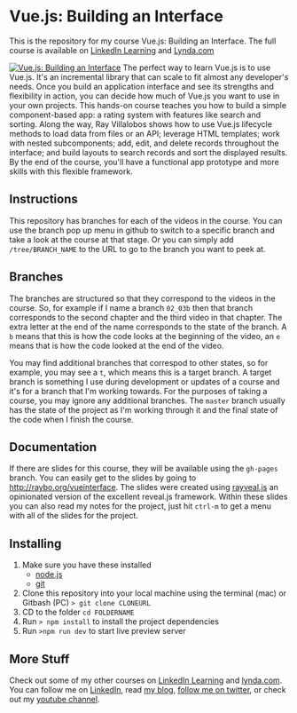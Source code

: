 # Vue.js: Building an Interface
This is the repository for my course Vue.js: Building an Interface. The full course is available on [LinkedIn Learning](https://www.linkedin.com/learning/vue-js-building-an-interface?trk=insiders_6787408_learning) and [Lynda.com](https://www.lynda.com/JavaScript-tutorials/Vue-js-Building-Interface/609025-2.html)

[![Vue.js: Building an Interface](https://media-exp2.licdn.com/media-proxy/ext?w=1200&h=675&f=n&hash=lbRZPbyY8ZAxN3VHQVQAuO9cmfo%3D&ora=1%2CaFBCTXdkRmpGL2lvQUFBPQ%2CxAVta5g-0R6plxVUzgUv5K_PrkC9q0RIUJDPBy-nWyyq-NCfZnfgecXaZLSiolkVeS8JmQUxf--vRznnFY69LcLmY4Yx3A)](https://www.linkedin.com/learning/vue-js-building-an-interface?trk=insiders_6787408_learning)
The perfect way to learn Vue.js is to use Vue.js. It's an incremental library that can scale to fit almost any developer's needs. Once you build an application interface and see its strengths and flexibility in action, you can decide how much of Vue.js you want to use in your own projects. This hands-on course teaches you how to build a simple component-based app: a rating system with features like search and sorting. Along the way, Ray Villalobos shows how to use Vue.js lifecycle methods to load data from files or an API; leverage HTML templates; work with nested subcomponents; add, edit, and delete records throughout the interface; and build layouts to search records and sort the displayed results. By the end of the course, you'll have a functional app prototype and more skills with this flexible framework.

## Instructions
This repository has branches for each of the videos in the course. You can use the branch pop up menu in github to switch to a specific branch and take a look at the course at that stage. Or you can simply add `/tree/BRANCH_NAME` to the URL to go to the branch you want to peek at. 

## Branches
The branches are structured so that they correspond to the videos in the course. So, for example if I name a branch `02_03b` then that branch corresponds to the second chapter and the third video in that chapter. The extra letter at the end of the name corresponds to the state of the branch. A `b` means that this is how the code looks at the beginning of the video, an `e` means that is how the code looked at the end of the video.

You may find additional branches that correspod to other states, so for example, you may see a `t`, which means this is a target branch. A target branch is something I use during development or updates of a course and it's for a branch that I'm working towards. For the purposes of taking a course, you may ignore any additional branches. The `master` branch usually has the state of the project as I'm working through it and the final state of the code when I finish the course. 

## Documentation
If there are slides for this course, they will be available using the `gh-pages` branch. You can easily get to the slides by going to http://raybo.org/vueinterface. The slides were created using [rayveal.js](https://github.com/planetoftheweb/rayveal) an opinionated version of the excellent reveal.js framework. Within these slides you can also read my notes for the project, just hit `ctrl-m` to get a menu with all of the slides for the project.

## Installing
1. Make sure you have these installed
	- [node.js](http://nodejs.org/)
	- [git](http://git-scm.com/)
2. Clone this repository into your local machine using the terminal (mac) or Gitbash (PC) `> git clone CLONEURL`
3. CD to the folder `cd FOLDERNAME`
4. Run `> npm install` to install the project dependencies
5. Run `>npm run dev` to start live preview server

## More Stuff
Check out some of my other courses on [LinkedIn Learning](https://www.linkedin.com/learning/instructors/ray-villalobos?trk=insiders_6787408_learning) and [lynda.com](http://lynda.com/rayvillalobos). You can follow me on [LinkedIn](https://www.linkedin.com/in/planetoftheweb/), read [my blog](http://raybo.org), [follow me on twitter](http://twitter.com/planetoftheweb), or check out my [youtube channel](http://youtube.com/planetoftheweb).